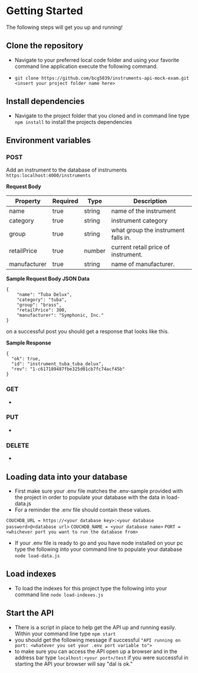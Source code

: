 # Getting Started

The following steps will get you up and running!

## Clone the repository
- Navigate to your preferred local code folder and using your favorite command line application execute the following command.

-  `git clone https://github.com/bcg5039/instruments-api-mock-exam.git <insert your project folder name here>`
## Install dependencies
- Navigate to the project folder that you cloned and in command line type `npm install` to install the projects dependencies
## Environment variables
### POST
Add an instrument to the database of instruments
`https:localhost:4000/instruments`

**Request Body**

<table class="table table-striped table-hover">
  <thead>
    <tr>
      <th>Property</th>
      <th>Required</th>
      <th>Type</th>
      <th>Description</th>
    </tr>
  </thead>
  <tbody>
    <tr>
      <td>name</td>
      <td>true</td>
      <td>string</td>
      <td>name of the instrument
      </td>
    </tr>
    <tr>
      <td>category</td>
      <td>true</td>
      <td>string</td>
      <td>instrument category  
      </td>
    </tr>
    <tr>
      <td>group</td>
      <td>true</td>
      <td>string</td>
      <td>what group the instrument falls in.
      </td>
    </tr>
    <tr>
      <td>retailPrice</td>
      <td>true</td>
      <td>number</td>
      <td>current retail price of instrument.
      </td>
    </tr>
    <tr>
      <td>manufacturer</td>
      <td>true</td>
      <td>string</td>
      <td>name of manufacturer.
      </td>
    </tr>
  </tbody>
</table>

**Sample Request Body JSON Data**

  ```
  {
      "name": "Tuba Delux",
      "category": "tuba",
      "group": "brass",
      "retailPrice": 300,
      "manufacturer": "Symphonic, Inc."
  }
  ```
on a successful post you should get a response that looks like this.

  **Sample Response**

  ```
  {
    "ok": true,
    "id": "instrument_tuba_tuba_delux",
    "rev": "1-c617189487fbe325d01cb7fc74acf45b"
  }
  ```
### GET
-

### PUT
-

### DELETE
-

## Loading data into your database
- First make sure your .env file matches the .env-sample provided with the project
in order to populate your database with the data in load-data.js
- For a reminder the .env file should contain these values.

`COUCHDB_URL = https://<your database key>:<your database password>@<database url>`
`COUCHDB_NAME = <your database name>`
`PORT = <whichever port you want to run the database from>`

- If your .env file is ready to go and you have node installed on your pc type the following into your command line to populate your database `node load-data.js`

## Load indexes
- To load the indexes for this project type the following into your command line `node load-indexes.js`

## Start the API
- There is a script in place to help get the API up and running easily.  Within your command line type `npm start`
- you should get the following message if successful `"API running on port: <whatever you set your .env port variable to">`
- to make sure you can access the API open up a browser and in the address bar type `localhost:<your port>/test` if you were successful in starting the API your browser will say "dal is ok."
